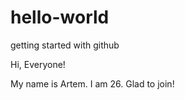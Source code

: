 # hello-world
getting started with github

Hi, Everyone! 

My name is Artem. I am 26. Glad to join!
